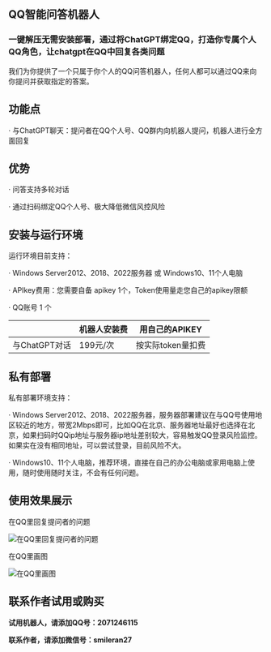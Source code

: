 ## QQ智能问答机器人
### 一键解压无需安装部署，通过将ChatGPT绑定QQ，打造你专属个人QQ角色，让chatgpt在QQ中回复各类问题
我们为你提供了一个只属于你个人的QQ问答机器人，任何人都可以通过QQ来向你提问并获取指定的答案。


## 功能点
· 与ChatGPT聊天：提问者在QQ个人号、QQ群内向机器人提问，机器人进行全方面回复


## 优势
· 问答支持多轮对话

· 通过扫码绑定QQ个人号、极大降低微信风控风险


## 安装与运行环境
运行环境目前支持：

· Windows Server2012、2018、2022服务器 或 Windows10、11个人电脑

· APIkey费用：您需要自备 apikey 1个，Token使用量走您自己的apikey限额

· QQ账号 1 个


|| 机器人安装费 | 用自己的APIKEY |
|-------|-------|-------|
| 与ChatGPT对话 | 199元/次 | 按实际token量扣费 


## 私有部署
私有部署环境支持：

· Windows Server2012、2018、2022服务器，服务器部署建议在与QQ号使用地区较近的地方，带宽2Mbps即可，比如QQ在北京、服务器地址最好也选择在北京，如果扫码时QQip地址与服务器ip地址差别较大，容易触发QQ登录风险监控。如果实在没有相同地址，可以尝试登录，目前风险不大。

· Windows10、11个人电脑，推荐环境，直接在自己的办公电脑或家用电脑上使用，随时使用随时关注，不会有任何问题。

## 使用效果展示
在QQ里回复提问者的问题

![在QQ里回复提问者的问题](https://p1.mingdaoyun.cn/RiceText/e50eb66a-8e91-4bbe-979a-ca5df9cde651/6049b3586c16421510d92328/20230530/5P3144aH9b6Gbm2k6r9K4H3i2bcn9laB831R6k8leS5IeJ9n9t6I7t0zft3o6pbF.jpg?e=1685462842&token=PGtAPYyCYxCQ1zckbL-ecATOk42z8P3jdPahEnzt:iChrzeUnZJD9J3t2eIO960PYuNw=)


在QQ里画图

![在QQ里画图](https://p1.mingdaoyun.cn/RiceText/e50eb66a-8e91-4bbe-979a-ca5df9cde651/6049b3586c16421510d92328/20230530/7u4zdp8cdY4P3ccv0q9x3Y1ObG9seudQ6R4od66Kfq2j1HbzaBfbaE90fR6E0Odj.jpg?e=1685462852&token=PGtAPYyCYxCQ1zckbL-ecATOk42z8P3jdPahEnzt:jIKUc9ljdMpgiDkGyrOHv9TKpG8=)



## 联系作者试用或购买
**试用机器人，请添加QQ号：2071246115**

**联系作者，请添加微信号：smileran27**

